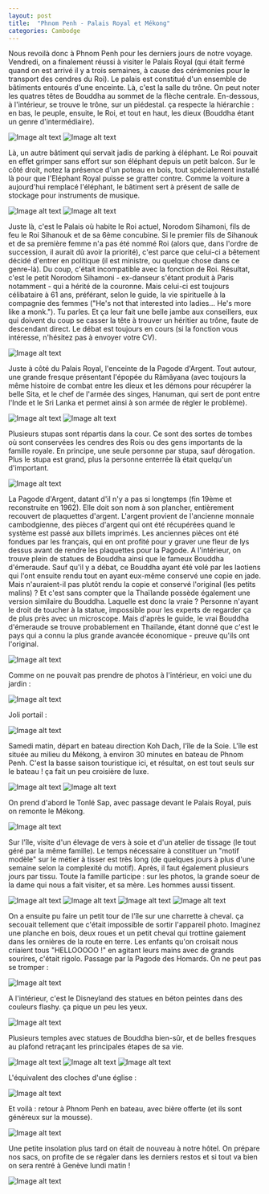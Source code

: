 ```yaml
---
layout: post
title:  "Phnom Penh - Palais Royal et Mékong"
categories: Cambodge
---
```

Nous revoilà donc à Phnom Penh pour les derniers jours de notre voyage. Vendredi, on a finalement réussi à visiter le Palais Royal (qui était fermé quand on est arrivé il y a trois semaines, à cause des cérémonies pour le transport des cendres du Roi). Le palais est constitué d'un ensemble de bâtiments entourés d'une enceinte. Là, c'est la salle du trône. On peut noter les quatres têtes de Bouddha au sommet de la flèche centrale. En-dessous, à l'intérieur, se trouve le trône, sur un piédestal. ça respecte la hiérarchie : en bas, le peuple, ensuite, le Roi, et tout en haut, les dieux (Bouddha étant un genre d'intermédiaire).

![Image alt text](/assets/img/wpid-Photo-20140727063447.jpg)
![Image alt text](/assets/img/wpid-Photo-201407270634471.jpg)

Là, un autre bâtiment qui servait jadis de parking à éléphant. Le Roi pouvait en effet grimper sans effort sur son éléphant depuis un petit balcon. Sur le côté droit, notez la présence d'un poteau en bois, tout spécialement installé là pour que l'Eléphant Royal puisse se gratter contre. Comme la voiture a aujourd'hui remplacé l'éléphant, le bâtiment sert à présent de salle de stockage pour instruments de musique.

![Image alt text](/assets/img/wpid-Photo-201407270634472.jpg)
![Image alt text](/assets/img/wpid-Photo-201407270634473.jpg)

Juste là, c'est le Palais où habite le Roi actuel, Norodom Sihamoni, fils de feu le Roi Sihanouk et de sa 6ème concubine. Si le premier fils de Sihanouk et de sa première femme n'a pas été nommé Roi (alors que, dans l'ordre de succession, il aurait dû avoir la priorité), c'est parce que celui-ci a bêtement décidé d'entrer en politique (il est ministre, ou quelque chose dans ce genre-là). Du coup, c'était incompatible avec la fonction de Roi. Résultat, c'est le petit Norodom Sihamoni - ex-danseur s'étant produit à Paris notamment - qui a hérité de la couronne. Mais celui-ci est toujours célibataire à 61 ans, préférant, selon le guide, la vie spirituelle à la compagnie des femmes ("He's not that interested into ladies... He's more like a monk."). Tu parles. Et ça leur fait une belle jambe aux conseillers, eux qui doivent du coup se casser la tête à trouver un héritier au trône, faute de descendant direct. Le débat est toujours en cours (si la fonction vous intéresse, n'hésitez pas à envoyer votre CV).

![Image alt text](/assets/img/wpid-Photo-201407270634474.jpg)

Juste à côté du Palais Royal, l'enceinte de la Pagode d'Argent. Tout autour, une grande fresque présentant l'épopée du Râmâyana (avec toujours la même histoire de combat entre les dieux et les démons pour récupérer la belle Sita, et le chef de l'armée des singes, Hanuman, qui sert de pont entre l'Inde et le Sri Lanka et permet ainsi à son armée de régler le problème).

![Image alt text](/assets/img/wpid-Photo-20140727063448.jpg)
![Image alt text](/assets/img/wpid-Photo-201407270634481.jpg)

Plusieurs stupas sont répartis dans la cour. Ce sont des sortes de tombes où sont conservées les cendres des Rois ou des gens importants de la famille royale. En principe, une seule personne par stupa, sauf dérogation. Plus le stupa est grand, plus la personne enterrée là était quelqu'un d'important.

![Image alt text](/assets/img/wpid-Photo-201407270634482.jpg)

La Pagode d'Argent, datant d'il n'y a pas si longtemps (fin 19ème et reconstruite en 1962). Elle doit son nom à son plancher, entièrement recouvert de plaquettes d'argent. L'argent provient de l'ancienne monnaie cambodgienne, des pièces d'argent qui ont été récupérées quand le système est passé aux billets imprimés. Les anciennes pièces ont été fondues par les français, qui en ont profité pour y graver une fleur de lys dessus avant de rendre les plaquettes pour la Pagode. A l'intérieur, on trouve plein de statues de Bouddha ainsi que le fameux Bouddha d'émeraude. Sauf qu'il y a débat, ce Bouddha ayant été volé par les laotiens qui l'ont ensuite rendu tout en ayant eux-même conservé une copie en jade. Mais n'auraient-il pas plutôt rendu la copie et conservé l'original (les petits malins) ? Et c'est sans compter que la Thaïlande possède également une version similaire du Bouddha. Laquelle est donc la vraie ? Personne n'ayant le droit de toucher à la statue, impossible pour les experts de regarder ça de plus près avec un microscope. Mais d'après le guide, le vrai Bouddha d'émeraude se trouve probablement en Thaïlande, étant donné que c'est le pays qui a connu la plus grande avancée économique - preuve qu'ils ont l'original.

![Image alt text](/assets/img/wpid-Photo-201407270634483.jpg)

Comme on ne pouvait pas prendre de photos à l'intérieur, en voici une du jardin :

![Image alt text](/assets/img/wpid-Photo-201407270634484.jpg)

Joli portail :

![Image alt text](/assets/img/wpid-Photo-20140727063449.jpg)

Samedi matin, départ en bateau direction Koh Dach, l'île de la Soie. L'île est située au milieu du Mékong, à environ 30 minutes en bateau de Phnom Penh. C'est la basse saison touristique ici, et résultat, on est tout seuls sur le bateau ! ça fait un peu croisière de luxe.

![Image alt text](/assets/img/wpid-Photo-201407270634491.jpg)
![Image alt text](/assets/img/wpid-Photo-201407270634492.jpg)

On prend d'abord le Tonlé Sap, avec passage devant le Palais Royal, puis on remonte le Mékong.

![Image alt text](/assets/img/wpid-Photo-201407270634493.jpg)

Sur l'île, visite d'un élevage de vers à soie et d'un atelier de tissage (le tout géré par la même famille). Le temps nécessaire à constituer un "motif modèle" sur le métier à tisser est très long (de quelques jours à plus d'une semaine selon la complexité du motif). Après, il faut également plusieurs jours par tissu. Toute la famille participe : sur les photos, la grande soeur de la dame qui nous a fait visiter, et sa mère. Les hommes aussi tissent.

![Image alt text](/assets/img/wpid-Photo-201407270634494.jpg)
![Image alt text](/assets/img/wpid-Photo-201407270634495.jpg)
![Image alt text](/assets/img/wpid-Photo-201407270634496.jpg)
![Image alt text](/assets/img/wpid-Photo-20140727063450.jpg)

On a ensuite pu faire un petit tour de l'île sur une charrette à cheval. ça secouait tellement que c'était impossible de sortir l'appareil photo. Imaginez une planche en bois, deux roues et un petit cheval qui trottine gaiement dans les ornières de la route en terre. Les enfants qu'on croisait nous criaient tous "HELLOOOOO !" en agitant leurs mains avec de grands sourires, c'était rigolo.
Passage par la Pagode des Homards. On ne peut pas se tromper :

![Image alt text](/assets/img/wpid-Photo-201407270634501.jpg)

A l'intérieur, c'est le Disneyland des statues en béton peintes dans des couleurs flashy. ça pique un peu les yeux.

![Image alt text](/assets/img/wpid-Photo-201407270634502.jpg)

Plusieurs temples avec statues de Bouddha bien-sûr, et de belles fresques au plafond retraçant les principales étapes de sa vie.

![Image alt text](/assets/img/wpid-Photo-201407270634503.jpg)
![Image alt text](/assets/img/wpid-Photo-201407270634504.jpg)
![Image alt text](/assets/img/wpid-Photo-201407270634505.jpg)

L'équivalent des cloches d'une église :

![Image alt text](/assets/img/wpid-Photo-201407270634506.jpg)

Et voilà : retour à Phnom Penh en bateau, avec bière offerte (et ils sont généreux sur la mousse).

![Image alt text](/assets/img/wpid-Photo-20140727063451.jpg)

Une petite insolation plus tard on était de nouveau à notre hôtel. On prépare nos sacs, on profite de se régaler dans les derniers restos et si tout va bien on sera rentré à Genève lundi matin !

![Image alt text](/assets/img/wpid-Photo-20140727071417.jpg)
